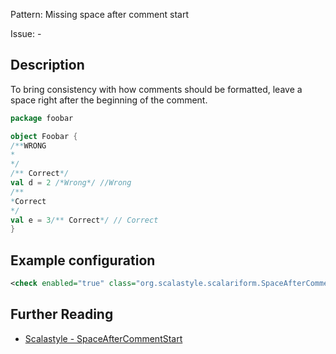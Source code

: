 Pattern: Missing space after comment start

Issue: -

## Description

To bring consistency with how comments should be formatted, leave a space right after the beginning of the comment.

```scala
package foobar

object Foobar {
/**WRONG
*
*/
/** Correct*/
val d = 2 /*Wrong*/ //Wrong
/**
*Correct
*/
val e = 3/** Correct*/ // Correct
}
```

## Example configuration

```xml
<check enabled="true" class="org.scalastyle.scalariform.SpaceAfterCommentStartChecker" level="warning"/>
```
<a name="org_scalastyle_scalariform_SpacesAfterPlusChecker" />

## Further Reading

* [Scalastyle - SpaceAfterCommentStart](https://scalastyle.beautiful-scala.com/rules-1.5.0.html#org_scalastyle_scalariform_SpaceAfterCommentStartChecker)